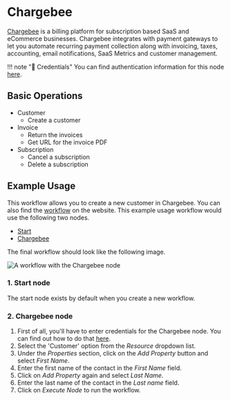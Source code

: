 # Chargebee

[Chargebee](https://www.chargebee.com/) is a billing platform for subscription based SaaS and eCommerce businesses. Chargebee integrates with payment gateways to let you automate recurring payment collection along with invoicing, taxes, accounting, email notifications, SaaS Metrics and customer management.

!!! note "🔑 Credentials"
    You can find authentication information for this node [here](/workflow/integrations/credentials/chargebee/).


## Basic Operations

* Customer
    * Create a customer
* Invoice
    * Return the invoices
    * Get URL for the invoice PDF
* Subscription
    * Cancel a subscription
    * Delete a subscription

## Example Usage

This workflow allows you to create a new customer in Chargebee. You can also find the [workflow](https://n8n.io/workflows/483) on the website. This example usage workflow would use the following two nodes.
- [Start](/workflow/integrations/core-nodes/n8n-nodes-base.start/)
- [Chargebee]()

The final workflow should look like the following image.

![A workflow with the Chargebee node](/_images/integrations/nodes/chargebee/workflow.png)

### 1. Start node

The start node exists by default when you create a new workflow.

### 2. Chargebee node

1. First of all, you'll have to enter credentials for the Chargebee node. You can find out how to do that [here](/workflow/integrations/credentials/chargebee/).
2. Select the 'Customer' option from the *Resource* dropdown list.
3. Under the *Properties* section, click on the *Add Property* button and select *First Name*.
5. Enter the first name of the contact in the *First Name* field.
6. Click on *Add Property* again and select *Last Name*.
7. Enter the last name of the contact in the *Last name* field.
8. Click on *Execute Node* to run the workflow.
